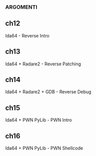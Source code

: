 ### ARGOMENTI ###

## ch12 ###
Ida64 - Reverse Intro

## ch13 ###
Ida64 + Radare2 - Reverse Patching

## ch14 ###
Ida64 + Radare2 + GDB - Reverse Debug

## ch15 ###
Ida64 + PWN PyLib - PWN Intro

## ch16 ###
Ida64 + PWN PyLib - PWN Shellcode
